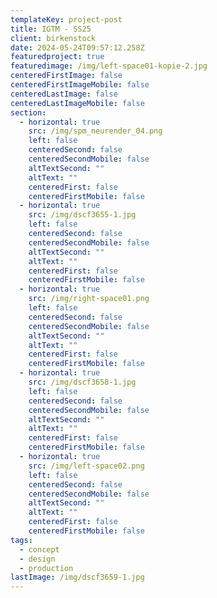 ```yaml
---
templateKey: project-post
title: IGTM - SS25
client: birkenstock
date: 2024-05-24T09:57:12.258Z
featuredproject: true
featuredimage: /img/left-space01-kopie-2.jpg
centeredFirstImage: false
centeredFirstImageMobile: false
centeredLastImage: false
centeredLastImageMobile: false
section:
  - horizontal: true
    src: /img/spm_neurender_04.png
    left: false
    centeredSecond: false
    centeredSecondMobile: false
    altTextSecond: ""
    altText: ""
    centeredFirst: false
    centeredFirstMobile: false
  - horizontal: true
    src: /img/dscf3655-1.jpg
    left: false
    centeredSecond: false
    centeredSecondMobile: false
    altTextSecond: ""
    altText: ""
    centeredFirst: false
    centeredFirstMobile: false
  - horizontal: true
    src: /img/right-space01.png
    left: false
    centeredSecond: false
    centeredSecondMobile: false
    altTextSecond: ""
    altText: ""
    centeredFirst: false
    centeredFirstMobile: false
  - horizontal: true
    src: /img/dscf3658-1.jpg
    left: false
    centeredSecond: false
    centeredSecondMobile: false
    altTextSecond: ""
    altText: ""
    centeredFirst: false
    centeredFirstMobile: false
  - horizontal: true
    src: /img/left-space02.png
    left: false
    centeredSecond: false
    centeredSecondMobile: false
    altTextSecond: ""
    altText: ""
    centeredFirst: false
    centeredFirstMobile: false
tags:
  - concept
  - design
  - production
lastImage: /img/dscf3659-1.jpg
---
```


